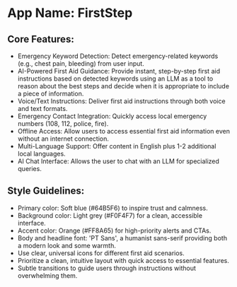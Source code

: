 # **App Name**: FirstStep

## Core Features:

- Emergency Keyword Detection: Detect emergency-related keywords (e.g., chest pain, bleeding) from user input.
- AI-Powered First Aid Guidance: Provide instant, step-by-step first aid instructions based on detected keywords using an LLM as a tool to reason about the best steps and decide when it is appropriate to include a piece of information.
- Voice/Text Instructions: Deliver first aid instructions through both voice and text formats.
- Emergency Contact Integration: Quickly access local emergency numbers (108, 112, police, fire).
- Offline Access: Allow users to access essential first aid information even without an internet connection.
- Multi-Language Support: Offer content in English plus 1-2 additional local languages.
- AI Chat Interface: Allows the user to chat with an LLM for specialized queries.

## Style Guidelines:

- Primary color: Soft blue (#64B5F6) to inspire trust and calmness.
- Background color: Light grey (#F0F4F7) for a clean, accessible interface.
- Accent color: Orange (#FF8A65) for high-priority alerts and CTAs.
- Body and headline font: 'PT Sans', a humanist sans-serif providing both a modern look and some warmth.
- Use clear, universal icons for different first aid scenarios.
- Prioritize a clean, intuitive layout with quick access to essential features.
- Subtle transitions to guide users through instructions without overwhelming them.